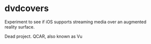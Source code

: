 # dvdcovers
Experiment to see if iOS supports streaming media over an augmented reality surface.

Dead project. QCAR, also known as Vu
